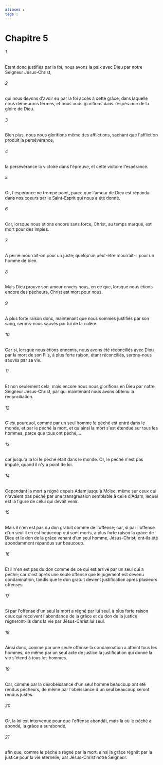 ```yaml
---
aliases : 
tags : 
---
```


# Chapitre 5

###### 1
Etant donc justifiés par la foi, nous avons la paix avec Dieu par notre Seigneur Jésus-Christ,
###### 2
qui nous devons d'avoir eu par la foi accès à cette grâce, dans laquelle nous demeurons fermes, et nous nous glorifions dans l'espérance de la gloire de Dieu.
###### 3
Bien plus, nous nous glorifions même des afflictions, sachant que l'affliction produit la persévérance,
###### 4
la persévérance la victoire dans l'épreuve, et cette victoire l'espérance.
###### 5
Or, l'espérance ne trompe point, parce que l'amour de Dieu est répandu dans nos coeurs par le Saint-Esprit qui nous a été donné.
###### 6
Car, lorsque nous étions encore sans force, Christ, au temps marqué, est mort pour des impies.
###### 7
A peine mourrait-on pour un juste; quelqu'un peut-être mourrait-il pour un homme de bien.
###### 8
Mais Dieu prouve son amour envers nous, en ce que, lorsque nous étions encore des pécheurs, Christ est mort pour nous.
###### 9
A plus forte raison donc, maintenant que nous sommes justifiés par son sang, serons-nous sauvés par lui de la colère.
###### 10
Car si, lorsque nous étions ennemis, nous avons été réconciliés avec Dieu par la mort de son Fils, à plus forte raison, étant réconciliés, serons-nous sauvés par sa vie.
###### 11
Et non seulement cela, mais encore nous nous glorifions en Dieu par notre Seigneur Jésus-Christ, par qui maintenant nous avons obtenu la réconciliation.
###### 12
C'est pourquoi, comme par un seul homme le péché est entré dans le monde, et par le péché la mort, et qu'ainsi la mort s'est étendue sur tous les hommes, parce que tous ont péché,...
###### 13
car jusqu'à la loi le péché était dans le monde. Or, le péché n'est pas imputé, quand il n'y a point de loi.
###### 14
Cependant la mort a régné depuis Adam jusqu'à Moïse, même sur ceux qui n'avaient pas péché par une transgression semblable à celle d'Adam, lequel est la figure de celui qui devait venir.
###### 15
Mais il n'en est pas du don gratuit comme de l'offense; car, si par l'offense d'un seul il en est beaucoup qui sont morts, à plus forte raison la grâce de Dieu et le don de la grâce venant d'un seul homme, Jésus-Christ, ont-ils été abondamment répandus sur beaucoup.
###### 16
Et il n'en est pas du don comme de ce qui est arrivé par un seul qui a péché; car c'est après une seule offense que le jugement est devenu condamnation, tandis que le don gratuit devient justification après plusieurs offenses.
###### 17
Si par l'offense d'un seul la mort a régné par lui seul, à plus forte raison ceux qui reçoivent l'abondance de la grâce et du don de la justice régneront-ils dans la vie par Jésus-Christ lui seul.
###### 18
Ainsi donc, comme par une seule offense la condamnation a atteint tous les hommes, de même par un seul acte de justice la justification qui donne la vie s'étend à tous les hommes.
###### 19
Car, comme par la désobéissance d'un seul homme beaucoup ont été rendus pécheurs, de même par l'obéissance d'un seul beaucoup seront rendus justes.
###### 20
Or, la loi est intervenue pour que l'offense abondât, mais là où le péché a abondé, la grâce a surabondé,
###### 21
afin que, comme le péché a régné par la mort, ainsi la grâce régnât par la justice pour la vie éternelle, par Jésus-Christ notre Seigneur.
